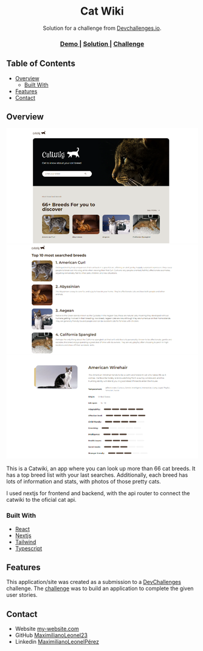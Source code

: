 <!-- Please update value in the {}  -->

<h1 align="center">Cat Wiki</h1>

<div align="center">
   Solution for a challenge from  <a href="http://devchallenges.io" target="_blank">Devchallenges.io</a>.
</div>

<div align="center">
  <h3>
    <a href="https://catwiki-eta.vercel.app/">
      Demo
    </a>
    <span> | </span>
    <a href="https://github.com/MaximilianoLeonel23/catwiki">
      Solution
    </a>
    <span> | </span>
    <a href="https://devchallenges.io/challenges/f4NJ53rcfgrP6sBMD2jt">
      Challenge
    </a>
  </h3>
</div>

<!-- TABLE OF CONTENTS -->

## Table of Contents

- [Overview](#overview)
  - [Built With](#built-with)
- [Features](#features)
- [Contact](#contact)

<!-- OVERVIEW -->

## Overview

![screenshot](https://github.com/MaximilianoLeonel23/catwiki/blob/main/assets/images/catwiki_1.png)
![screenshot](https://github.com/MaximilianoLeonel23/catwiki/blob/main/assets/images/catwiki_2.png)
![screenshot](https://github.com/MaximilianoLeonel23/catwiki/blob/main/assets/images/catwiki_3.png)

This is a Catwiki, an app where you can look up more than 66 cat breeds. It has a top breed list with your last searches. Additionally, each breed has lots of information and stats, with photos of those pretty cats.

I used nextjs for frontend and backend, with the api router to connect the catwiki to the oficial cat api. 


### Built With


- [React](https://reactjs.org/)
- [Nextjs](https://nextjs.org/)
- [Tailwind](https://tailwindcss.com/)
- [Typescript](https://www.typescriptlang.org/)

## Features

This application/site was created as a submission to a [DevChallenges](https://devchallenges.io/challenges) challenge. The [challenge](https://devchallenges.io/challenges/rYyhwJAxMfES5jNQ9YsP) was to build an application to complete the given user stories.

## Contact

- Website [my-website.com](https://maxoleo-dev.vercel.app/)
- GitHub [MaximilianoLeonel23](https://github.com/MaximilianoLeonel23)
- Linkedin [MaximilianoLeonelPérez](www.linkedin.com/in/maximiliano-leonel-pérez-8846b826a)

